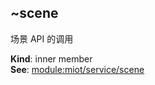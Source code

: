 <a name="module_miot/Service..scene"></a>

## ~scene
场景 API 的调用

**Kind**: inner member  
**See**: [module:miot/service/scene](module:miot/service/scene)  
